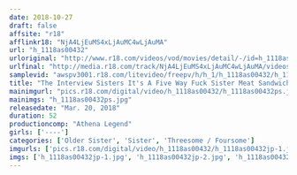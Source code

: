```yaml
---
date: 2018-10-27
draft: false
affsite: "r18"
afflinkr18: "NjA4LjEuMS4xLjAuMC4wLjAuMA"
url: "h_1118as00432"
urloriginal: "http://www.r18.com/videos/vod/movies/detail/-/id=h_1118as00432"
urlfinal: "http://media.r18.com/track/NjA4LjEuMS4xLjAuMC4wLjAuMA/videos/vod/movies/detail/-/id=h_1118as00432"
samplevid: "awspv3001.r18.com/litevideo/freepv/h/h_1/h_1118as00432/h_1118as00432_dmb_s.mp4"
title: "The Interview Sisters It's A Five Way Fuck Sister Meat Sandwich! The Ultimate Sandwich Fuck!!"
mainimgurl: "pics.r18.com/digital/video/h_1118as00432/h_1118as00432ps.jpg"
mainimgs: "h_1118as00432ps.jpg"
releasedate: "Mar. 20, 2018"
duration: 52
productioncomp: "Athena Legend"
girls: ['----']
categories: ['Older Sister', 'Sister', 'Threesome / Foursome']
imgurls: ['pics.r18.com/digital/video/h_1118as00432/h_1118as00432jp-1.jpg', 'pics.r18.com/digital/video/h_1118as00432/h_1118as00432jp-2.jpg', 'pics.r18.com/digital/video/h_1118as00432/h_1118as00432jp-3.jpg', 'pics.r18.com/digital/video/h_1118as00432/h_1118as00432jp-4.jpg', 'pics.r18.com/digital/video/h_1118as00432/h_1118as00432jp-5.jpg', 'pics.r18.com/digital/video/h_1118as00432/h_1118as00432jp-6.jpg', 'pics.r18.com/digital/video/h_1118as00432/h_1118as00432jp-7.jpg', 'pics.r18.com/digital/video/h_1118as00432/h_1118as00432jp-8.jpg', 'pics.r18.com/digital/video/h_1118as00432/h_1118as00432jp-9.jpg', 'pics.r18.com/digital/video/h_1118as00432/h_1118as00432jp-10.jpg', 'pics.r18.com/digital/video/h_1118as00432/h_1118as00432jp-11.jpg', 'pics.r18.com/digital/video/h_1118as00432/h_1118as00432jp-12.jpg', 'pics.r18.com/digital/video/h_1118as00432/h_1118as00432jp-13.jpg', 'pics.r18.com/digital/video/h_1118as00432/h_1118as00432jp-14.jpg', 'pics.r18.com/digital/video/h_1118as00432/h_1118as00432jp-15.jpg', 'pics.r18.com/digital/video/h_1118as00432/h_1118as00432jp-16.jpg', 'pics.r18.com/digital/video/h_1118as00432/h_1118as00432jp-17.jpg', 'pics.r18.com/digital/video/h_1118as00432/h_1118as00432jp-18.jpg', 'pics.r18.com/digital/video/h_1118as00432/h_1118as00432jp-19.jpg', 'pics.r18.com/digital/video/h_1118as00432/h_1118as00432jp-20.jpg']
imgs: ['h_1118as00432jp-1.jpg', 'h_1118as00432jp-2.jpg', 'h_1118as00432jp-3.jpg', 'h_1118as00432jp-4.jpg', 'h_1118as00432jp-5.jpg', 'h_1118as00432jp-6.jpg', 'h_1118as00432jp-7.jpg', 'h_1118as00432jp-8.jpg', 'h_1118as00432jp-9.jpg', 'h_1118as00432jp-10.jpg', 'h_1118as00432jp-11.jpg', 'h_1118as00432jp-12.jpg', 'h_1118as00432jp-13.jpg', 'h_1118as00432jp-14.jpg', 'h_1118as00432jp-15.jpg', 'h_1118as00432jp-16.jpg', 'h_1118as00432jp-17.jpg', 'h_1118as00432jp-18.jpg', 'h_1118as00432jp-19.jpg', 'h_1118as00432jp-20.jpg']
---
```

